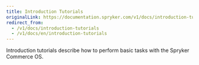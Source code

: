 ```yaml
---
title: Introduction Tutorials
originalLink: https://documentation.spryker.com/v1/docs/introduction-tutorials
redirect_from:
  - /v1/docs/introduction-tutorials
  - /v1/docs/en/introduction-tutorials
---
```


Introduction tutorials describe how to perform basic tasks with the Spryker Commerce OS.
